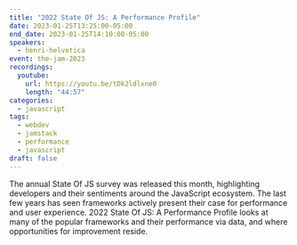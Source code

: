 ```yaml
---
title: "2022 State Of JS: A Performance Profile"
date: 2023-01-25T13:25:00-05:00
end_date: 2023-01-25T14:10:00-05:00
speakers:
  - henri-helvetica
event: the-jam-2023
recordings:
  youtube:
    url: https://youtu.be/tDk2ldlxne0
    length: "44:57"
categories:
  - javascript
tags:
  - webdev
  - jamstack
  - performance
  - javascript
draft: false
---
```


The annual State Of JS survey was released this month, highlighting developers and their sentiments around the JavaScript ecosystem. The last few years has seen frameworks actively present their case for performance and user experience. 2022 State Of JS: A Performance Profile looks at many of the popular frameworks and their performance via data, and where opportunities for improvement reside. 
